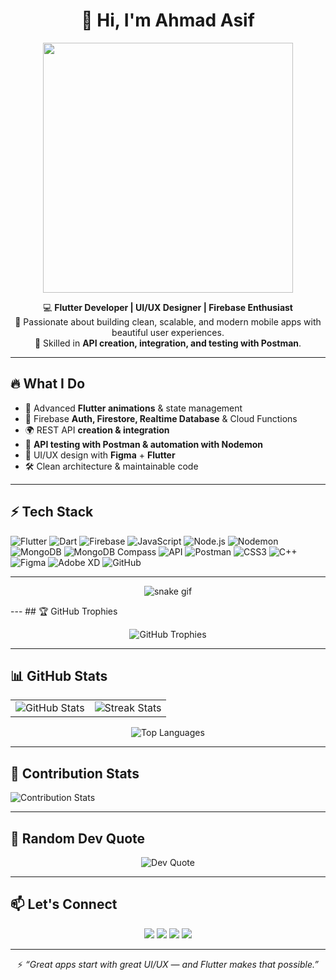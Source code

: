 <div align="center">

# 👋 Hi, I'm Ahmad Asif  

<img src="https://media.giphy.com/media/qgQUggAC3Pfv687qPC/giphy.gif" width="400"/>

💻 **Flutter Developer | UI/UX Designer | Firebase Enthusiast**  
🚀 Passionate about building clean, scalable, and modern mobile apps with beautiful user experiences.  
🔗 Skilled in **API creation, integration, and testing with Postman**.  

---
</div>

## 🔥 What I Do
- 📱 Advanced **Flutter animations** & state management  
- 🔑 Firebase **Auth, Firestore, Realtime Database** & Cloud Functions  
- 🌍 REST API **creation & integration**  
- 🧪 **API testing with Postman & automation with Nodemon**  
- 🎨 UI/UX design with **Figma** + **Flutter**  
- 🛠️ Clean architecture & maintainable code  

---

## ⚡ Tech Stack  

![Flutter](https://img.shields.io/badge/Flutter-02569B?style=for-the-badge&logo=flutter&logoColor=white)
![Dart](https://img.shields.io/badge/Dart-0175C2?style=for-the-badge&logo=dart&logoColor=white)
![Firebase](https://img.shields.io/badge/Firebase-FFCA28?style=for-the-badge&logo=firebase&logoColor=black)
![JavaScript](https://img.shields.io/badge/JavaScript-F7DF1E?style=for-the-badge&logo=javascript&logoColor=black)
![Node.js](https://img.shields.io/badge/Node.js-339933?style=for-the-badge&logo=node.js&logoColor=white)
![Nodemon](https://img.shields.io/badge/Nodemon-76D04B?style=for-the-badge&logo=nodemon&logoColor=black)
![MongoDB](https://img.shields.io/badge/MongoDB-47A248?style=for-the-badge&logo=mongodb&logoColor=white)
![MongoDB Compass](https://img.shields.io/badge/MongoDB%20Compass-47A248?style=for-the-badge&logo=mongodb&logoColor=white)
![API](https://img.shields.io/badge/API-Creation-blue?style=for-the-badge&logo=swagger&logoColor=white)
![Postman](https://img.shields.io/badge/Postman-FF6C37?style=for-the-badge&logo=postman&logoColor=white)
![CSS3](https://img.shields.io/badge/CSS3-1572B6?style=for-the-badge&logo=css3&logoColor=white)
![C++](https://img.shields.io/badge/C++-00599C?style=for-the-badge&logo=cplusplus&logoColor=white)
![Figma](https://img.shields.io/badge/Figma-F24E1E?style=for-the-badge&logo=figma&logoColor=white)
![Adobe XD](https://img.shields.io/badge/AdobeXD-FF61F6?style=for-the-badge&logo=adobexd&logoColor=white)
![GitHub](https://img.shields.io/badge/GitHub-181717?style=for-the-badge&logo=github&logoColor=white)

---
<p align="center">
  <img src="https://camo.githubusercontent.com/14a646a2ab516c4af8961aa726117a10597be3f0e8d2711d716217fd544a2bd5/68747470733a2f2f70726f66696c652d726561646d652d67656e657261746f722e636f6d2f6173736574732f736e616b652e737667" alt="snake gif" />
</p>
---
## 🏆 GitHub Trophies  
<p align="center">
  <img src="https://github-profile-trophy.vercel.app/?username=Ahmad-030&theme=discord&no-frame=true&margin-w=15" alt="GitHub Trophies"/>
</p>

---

## 📊 GitHub Stats  

<p align="center">
  <table>
    <tr>
      <td>
        <img src="https://github-readme-stats.vercel.app/api?username=Ahmad-030&show_icons=true&theme=discord" alt="GitHub Stats" />
      </td>
      <td>
        <img src="https://github-readme-streak-stats.herokuapp.com/?user=Ahmad-030&theme=discord" alt="Streak Stats" />
      </td>
    </tr>
  </table>
</p>

<p align="center">
  <img src="https://github-readme-stats.vercel.app/api/top-langs/?username=Ahmad-030&layout=compact&theme=discord" alt="Top Languages" />
</p>

---
## 🥇 Contribution Stats  

![Contribution Stats](https://github-contributor-stats.vercel.app/api?username=Ahmad-030&limit=5&theme=discord&combine_all_yearly_contributions=true)

---

## 📝 Random Dev Quote  

<p align="center">
  <img src="https://quotes-github-readme.vercel.app/api?type=horizontal&theme=discord" alt="Dev Quote"/>
</p>


---

## 📫 Let's Connect  

<p align="center">
<a href="https://ahmads03portfolio.netlify.app/"><img src="https://img.shields.io/badge/Portfolio-000000?style=for-the-badge&logo=About.me&logoColor=white"></a>
<a href="https://www.linkedin.com/in/ahmadasif030/"><img src="https://img.shields.io/badge/LinkedIn-0A66C2?style=for-the-badge&logo=linkedin&logoColor=white"></a>
<a href="ahmadasif20222@gmail.com"><img src="https://img.shields.io/badge/Email-D14836?style=for-the-badge&logo=gmail&logoColor=white"></a>
<a href="https://wa.me/923297762280"><img src="https://img.shields.io/badge/WhatsApp-25D366?style=for-the-badge&logo=whatsapp&logoColor=white"></a>  
</p>

---
<p align="center">
  ⚡ <i>“Great apps start with great UI/UX — and Flutter makes that possible.”</i>
</p>

